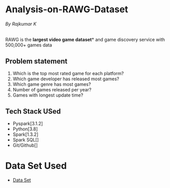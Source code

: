 # Analysis-on-RAWG-Dataset
###### By Rajkumar K

RAWG is the **largest video game dataset*** and game discovery service with 500,000+ games data

## Problem statement
1. Which is the top most rated game for each platform?
2. Which game developer has released most games?
3. Which game genre has most games?
4. Number of  games released per year?
5. Games with longest update time?

## Tech Stack USed
* Pyspark[3.1.2]
* Python[3.8]
* Spark[1.3.2]
* Spark SQL[]
* Git/Github[]

# Data Set Used
* [Data Set](https://api.rawg.io/docs/)
